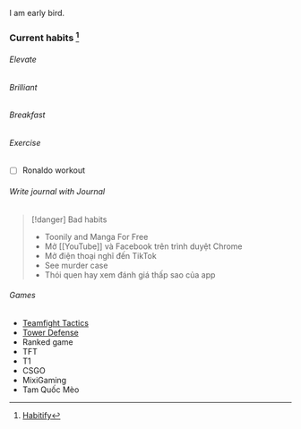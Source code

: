 I am early bird.

### Current habits [^1]

###### Elevate

###### Brilliant

###### Breakfast

###### Exercise

- [ ] Ronaldo workout

###### Write journal with Journal

> [!danger] Bad habits
> - Toonily and Manga For Free
> - Mở [[YouTube]] và Facebook trên trình duyệt Chrome
> - Mở điện thoại nghĩ đến TikTok
> - See murder case
> - Thói quen hay xem đánh giá thấp sao của app

###### Games

- [Teamfight Tactics](https://teamfighttactics.leagueoflegends.com)
- [Tower Defense](https://qqgame.qq.com/webappframe/?appid=10094)
- Ranked game
- TFT
- T1
- CSGO
- MixiGaming
- Tam Quốc Mèo

[^1]: [Habitify](https://app.habitify.me)